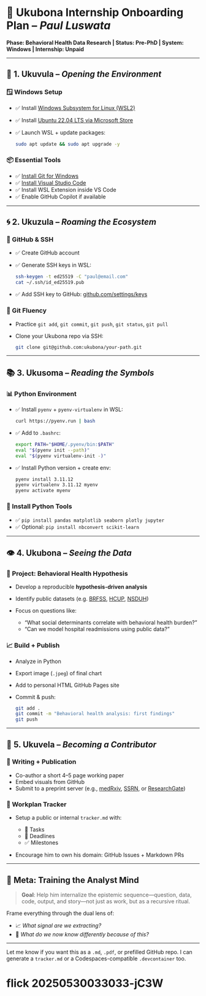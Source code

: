 
# 🧭 Ukubona Internship Onboarding Plan – *Paul Luswata*

**Phase: Behavioral Health Data Research | Status: Pre-PhD | System: Windows | Internship: Unpaid**

---

## 🌱 1. **Ukuvula** – *Opening the Environment*

### 🪟 Windows Setup

* ✅ Install [Windows Subsystem for Linux (WSL2)](https://learn.microsoft.com/en-us/windows/wsl/install)
* ✅ Install [Ubuntu 22.04 LTS via Microsoft Store](https://apps.microsoft.com/store/detail/ubuntu-22041-lts/9PN20MSR04DW)
* ✅ Launch WSL + update packages:

  ```bash
  sudo apt update && sudo apt upgrade -y
  ```

### 📦 Essential Tools

* ✅ [Install Git for Windows](https://git-scm.com/)
* ✅ [Install Visual Studio Code](https://code.visualstudio.com/)
* ✅ Install WSL Extension inside VS Code
* ✅ Enable GitHub Copilot if available

---

## 🌀 2. **Ukuzula** – *Roaming the Ecosystem*

### 🔑 GitHub & SSH

* ✅ Create GitHub account
* ✅ Generate SSH keys in WSL:

  ```bash
  ssh-keygen -t ed25519 -C "paul@email.com"
  cat ~/.ssh/id_ed25519.pub
  ```
* ✅ Add SSH key to GitHub: [github.com/settings/keys](https://github.com/settings/keys)

### 🧪 Git Fluency

* Practice `git add`, `git commit`, `git push`, `git status`, `git pull`
* Clone your Ukubona repo via SSH:

  ```bash
  git clone git@github.com:ukubona/your-path.git
  ```

---

## 📚 3. **Ukusoma** – *Reading the Symbols*

### 📊 Python Environment

* ✅ Install `pyenv` + `pyenv-virtualenv` in WSL:

  ```bash
  curl https://pyenv.run | bash
  ```
* ✅ Add to `.bashrc`:

  ```bash
  export PATH="$HOME/.pyenv/bin:$PATH"
  eval "$(pyenv init --path)"
  eval "$(pyenv virtualenv-init -)"
  ```
* ✅ Install Python version + create env:

  ```bash
  pyenv install 3.11.12
  pyenv virtualenv 3.11.12 myenv
  pyenv activate myenv
  ```

### 🧰 Install Python Tools

* ✅ `pip install pandas matplotlib seaborn plotly jupyter`
* ✅ Optional: `pip install nbconvert scikit-learn`

---

## 👁️ 4. **Ukubona** – *Seeing the Data*

### 🔬 Project: Behavioral Health Hypothesis

* Develop a reproducible **hypothesis-driven analysis**
* Identify public datasets (e.g. [BRFSS](https://www.cdc.gov/brfss/), [HCUP](https://www.hcup-us.ahrq.gov/), [NSDUH](https://www.samhsa.gov/data/data-we-collect/nsduh-national-survey-drug-use-and-health))
* Focus on questions like:

  * “What social determinants correlate with behavioral health burden?”
  * “Can we model hospital readmissions using public data?”

### 📈 Build + Publish

* Analyze in Python
* Export image (`.jpeg`) of final chart
* Add to personal HTML GitHub Pages site
* Commit & push:

  ```bash
  git add .
  git commit -m "Behavioral health analysis: first findings"
  git push
  ```

---

## 🌸 5. **Ukuvela** – *Becoming a Contributor*

### 📝 Writing + Publication

* Co-author a short 4–5 page working paper
* Embed visuals from GitHub
* Submit to a preprint server (e.g., [medRxiv](https://www.medrxiv.org/), [SSRN](https://www.ssrn.com/index.cfm/en/), or [ResearchGate](https://www.researchgate.net/))

### 🧭 Workplan Tracker

* Setup a public or internal `tracker.md` with:

  * 🔘 Tasks
  * 📅 Deadlines
  * ✅ Milestones
* Encourage him to own his domain: GitHub Issues + Markdown PRs

---

## 🧠 Meta: Training the Analyst Mind

> **Goal**: Help him internalize the epistemic sequence—question, data, code, output, and story—not just as work, but as a recursive ritual.

Frame everything through the dual lens of:

* 📈 *What signal are we extracting?*
* 🧠 *What do we now know differently because of this?*

---

Let me know if you want this as a `.md`, `.pdf`, or prefilled GitHub repo. I can generate a `tracker.md` or a Codespaces-compatible `.devcontainer` too.
# flick 20250530033033-jC3W
